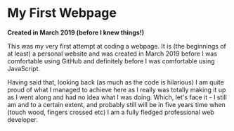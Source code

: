 # My First Webpage 

**Created in March 2019 (before I knew things!)**


This was my very first attempt at coding a webpage. It is (the beginnings of at least) a personal website and was created in March 2019 before I was comfortable using GitHub and definitely before I was comfortable using JavaScript.

Having said that, looking back (as much as the code is hilarious) I am quite proud of what I managed to achieve here as I really was totally making it up as I went along and had no idea what I was doing. Which, let's face it - I still am and to a certain extent, and probably still will be in five years time when (touch wood, fingers crossed etc) I am a fully fledged professional web developer. 



